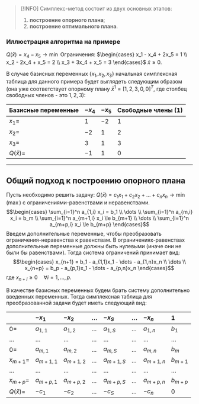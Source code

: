 
> [!INFO] Симплекс-метод состоит из двух основных этапов:
> 1.  **построение опорного плана**;
> 2.  **построение оптимального плана**.

### Иллюстрация алгоритма на примере

$Q(\bar{x}) = x_4 - x_5 \rightarrow \min$
Ограничения:
$\begin{cases} x_1 - x_4 + 2x_5 = 1 \\ x_2 - 2x_4 + x_5 = 2 \\ x_3 + 3x_4 + x_5 = 3 \end{cases}$
$\bar{x} \ge 0$.

В случае базисных переменных $\{x_1, x_2, x_3\}$ начальная симплексная таблица для данного примера будет выглядеть следующим образом (она уже соответствует опорному плану $\bar{x}^1 = [1, 2, 3, 0, 0]^T$, где столбец свободных членов - это $1, 2, 3$):

| Базисные переменные | $-x_4$ | $-x_5$ | Свободные члены (1) |
| :------------------ | :----- | :----- | :------------------ |
| $x_1 =$             | $1$    | $-2$   | $1$                 |
| $x_2 =$             | $-2$   | $1$    | $2$                 |
| $x_3 =$             | $3$    | $1$    | $3$                 |
| $Q(\bar{x})=$       | $-1$   | $1$    | $0$                 |

---

## Общий подход к построению опорного плана

Пусть необходимо решить задачу:
$Q(\bar{x}) = c_1 x_1 + c_2 x_2 + \dots + c_n x_n \rightarrow \min (\max)$
с ограничениями-равенствами и неравенствами.
$$\begin{cases} \sum_{i=1}^n a_{1,i} x_i = b_1 \\ \dots \\ \sum_{i=1}^n a_{m,i} x_i = b_m \\ \sum_{i=1}^n a_{m+1,i} x_i \le b_{m+1} \\ \dots \\ \sum_{i=1}^n a_{m+p,i} x_i \le b_{m+p} \end{cases}$$
Введем дополнительные переменные, чтобы преобразовать ограничения-неравенства к равенствам. В ограничениях-равенствах дополнительные переменные должны быть нулевыми (иначе они не были бы равенствами). Тогда система ограничений принимает вид:
$$\begin{cases} x_{n+1} = b_1 - a_{1,1}x_1 - \dots - a_{1,n}x_n \\ \dots \\ x_{n+p} = b_p - a_{p,1}x_1 - \dots - a_{p,n}x_n \end{cases}$$
где $x_{n+i} \ge 0 \quad \forall i = 1,\dots,p$.

В качестве базисных переменных будем брать систему дополнительно введенных переменных. Тогда симплексная таблица для преобразованной задачи будет иметь следующий вид:

| | $-x_1$ | $-x_2$ | $\dots$ | $-x_S$ | $\dots$ | $-x_n$ | $1$ |
| :------- | :----- | :----- | :------ | :------- | :------ | :----- | :-- |
| $0=$     | $a_{1,1}$ | $a_{1,2}$ | $\dots$ | $a_{1,S}$ | $\dots$ | $a_{1,n}$ | $b_1$ |
| $\dots$  | $\dots$  | $\dots$  | $\dots$ | $\dots$  | $\dots$ | $\dots$  | $\dots$ |
| $0=$     | $a_{m,1}$ | $a_{m,2}$ | $\dots$ | $a_{m,S}$ | $\dots$ | $a_{m,n}$ | $b_m$ |
| $x_{m+1} =$ | $a_{m+1,1}$ | $a_{m+1,2}$ | $\dots$ | $a_{m+1,S}$ | $\dots$ | $a_{m+1,n}$ | $b_{m+1}$ |
| $\dots$  | $\dots$  | $\dots$  | $\dots$ | $\dots$  | $\dots$ | $\dots$  | $\dots$ |
| $x_{m+p} =$ | $a_{m+p,1}$ | $a_{m+p,2}$ | $\dots$ | $a_{m+p,S}$ | $\dots$ | $a_{m+p,n}$ | $b_{m+p}$ |
| $Q(\bar{x})=$ | $-c_1$ | $-c_2$ | $\dots$ | $-c_S$ | $\dots$ | $-c_n$ | $0$ |